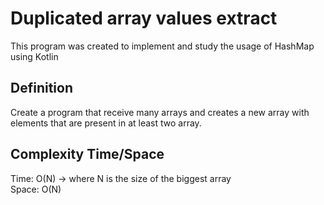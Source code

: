 # Duplicated array values extract
This program was created to implement and study the usage of HashMap using Kotlin

## Definition
Create a program that receive many arrays and creates a new array with elements that are present in at least two array.

## Complexity Time/Space
Time: O(N) -> where N is the size of the biggest array  
Space: O(N)
